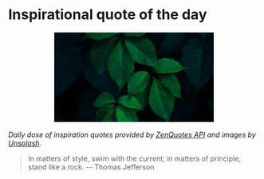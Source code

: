 # Inspirational quote of the day

<p align="center">
    <img src="./data/photo.jpeg" alt="Beautiful nature photo" width="320" height="180">
</p>

*Daily dose of inspiration quotes provided by [ZenQuotes API](https://zenquotes.io/) and images by [Unsplash](https://unsplash.com/).*

> In matters of style, swim with the current; in matters of principle, stand like a rock.
> -- Thomas Jefferson
